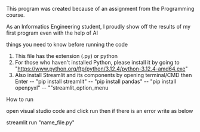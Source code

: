 This program was created because of an assignment from the Programming course.

As an Informatics Engineering student, I proudly show off the results of my first program even with the help of AI

things you need to know before running the code
1. This file has the extension (.py) or python
2. For those who haven't installed Python, please install it by going to "https://www.python.org/ftp/python/3.12.4/python-3.12.4-amd64.exe"
3. Also install Streamlit and its components by opening terminal/CMD then Enter
 -- "pip install streamlit"
 -- "pip install pandas"
 -- "pip install openpyxl"
 -- ""streamlit_option_menu

How to run

open visual studio code and click run then if there is an error write as below

streamlit run "name_file.py"
